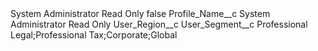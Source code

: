 <?xml version="1.0" encoding="UTF-8"?>
<CustomMetadata xmlns="http://soap.sforce.com/2006/04/metadata" xmlns:xsi="http://www.w3.org/2001/XMLSchema-instance" xmlns:xsd="http://www.w3.org/2001/XMLSchema">
    <label>System Administrator Read Only</label>
    <protected>false</protected>
    <values>
        <field>Profile_Name__c</field>
        <value xsi:type="xsd:string">System Administrator Read Only</value>
    </values>
    <values>
        <field>User_Region__c</field>
        <value xsi:nil="true"/>
    </values>
    <values>
        <field>User_Segment__c</field>
        <value xsi:type="xsd:string">Professional Legal;Professional Tax;Corporate;Global</value>
    </values>
</CustomMetadata>
